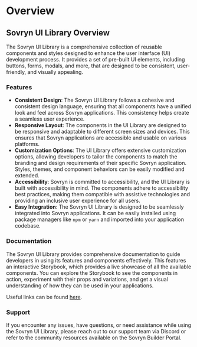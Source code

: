 # Overview

## Sovryn UI Library Overview

The Sovryn UI Library is a comprehensive collection of reusable components and styles designed to enhance the user interface (UI) development process. It provides a set of pre-built UI elements, including buttons, forms, modals, and more, that are designed to be consistent, user-friendly, and visually appealing.

### Features

* **Consistent Design**: The Sovryn UI Library follows a cohesive and consistent design language, ensuring that all components have a unified look and feel across Sovryn applications. This consistency helps create a seamless user experience.
* **Responsive Layout**: The components in the UI Library are designed to be responsive and adaptable to different screen sizes and devices. This ensures that Sovryn applications are accessible and usable on various platforms.
* **Customization Options**: The UI Library offers extensive customization options, allowing developers to tailor the components to match the branding and design requirements of their specific Sovryn application. Styles, themes, and component behaviors can be easily modified and extended.
* **Accessibility**: Sovryn is committed to accessibility, and the UI Library is built with accessibility in mind. The components adhere to accessibility best practices, making them compatible with assistive technologies and providing an inclusive user experience for all users.
* **Easy Integration**: The Sovryn UI Library is designed to be seamlessly integrated into Sovryn applications. It can be easily installed using package managers like `npm` or `yarn` and imported into your application codebase.

### Documentation

The Sovryn UI Library provides comprehensive documentation to guide developers in using its features and components effectively. This features an interactive Storybook, which provides a live showcase of all the available components. You can explore the Storybook to see the components in action, experiment with their props and variations, and get a visual understanding of how they can be used in your applications.

Useful links can be found [here](links.md).

### Support

If you encounter any issues, have questions, or need assistance while using the Sovryn UI Library, please reach out to our support team via Discord or refer to the community resources available on the Sovryn Builder Portal.

###
